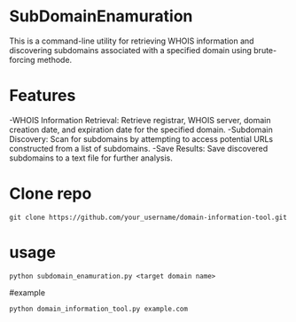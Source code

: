 # SubDomainEnamuration
This is a command-line utility for retrieving WHOIS information and discovering subdomains associated with a specified domain using brute-forcing methode.



# Features
-WHOIS Information Retrieval: Retrieve registrar, WHOIS server, domain creation date, and expiration date for the specified domain.
-Subdomain Discovery: Scan for subdomains by attempting to access potential URLs constructed from a list of subdomains.
-Save Results: Save discovered subdomains to a text file for further analysis.




# Clone repo
```console
git clone https://github.com/your_username/domain-information-tool.git

```


# usage
```console
python subdomain_enamuration.py <target domain name>
```
#example
```console
python domain_information_tool.py example.com

```

